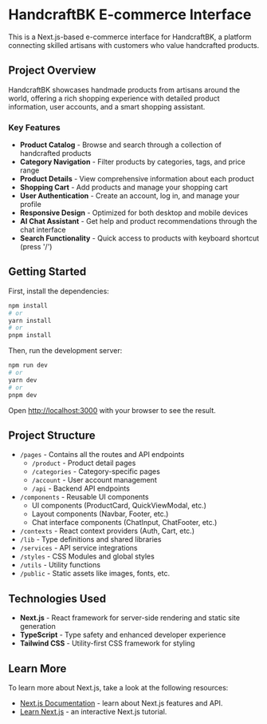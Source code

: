 # HandcraftBK E-commerce Interface

This is a Next.js-based e-commerce interface for HandcraftBK, a platform connecting skilled artisans with customers who value handcrafted products.

## Project Overview

HandcraftBK showcases handmade products from artisans around the world, offering a rich shopping experience with detailed product information, user accounts, and a smart shopping assistant.

### Key Features

- **Product Catalog** - Browse and search through a collection of handcrafted products
- **Category Navigation** - Filter products by categories, tags, and price range
- **Product Details** - View comprehensive information about each product
- **Shopping Cart** - Add products and manage your shopping cart
- **User Authentication** - Create an account, log in, and manage your profile
- **Responsive Design** - Optimized for both desktop and mobile devices
- **AI Chat Assistant** - Get help and product recommendations through the chat interface
- **Search Functionality** - Quick access to products with keyboard shortcut (press '/')

## Getting Started

First, install the dependencies:

```bash
npm install
# or
yarn install
# or
pnpm install
```

Then, run the development server:

```bash
npm run dev
# or
yarn dev
# or
pnpm dev
```

Open [http://localhost:3000](http://localhost:3000) with your browser to see the result.

## Project Structure

- `/pages` - Contains all the routes and API endpoints
  - `/product` - Product detail pages
  - `/categories` - Category-specific pages
  - `/account` - User account management
  - `/api` - Backend API endpoints
- `/components` - Reusable UI components
  - UI components (ProductCard, QuickViewModal, etc.)
  - Layout components (Navbar, Footer, etc.)
  - Chat interface components (ChatInput, ChatFooter, etc.)
- `/contexts` - React context providers (Auth, Cart, etc.)
- `/lib` - Type definitions and shared libraries
- `/services` - API service integrations
- `/styles` - CSS Modules and global styles
- `/utils` - Utility functions
- `/public` - Static assets like images, fonts, etc.

## Technologies Used

- **Next.js** - React framework for server-side rendering and static site generation
- **TypeScript** - Type safety and enhanced developer experience
- **Tailwind CSS** - Utility-first CSS framework for styling

## Learn More

To learn more about Next.js, take a look at the following resources:

- [Next.js Documentation](https://nextjs.org/docs) - learn about Next.js features and API.
- [Learn Next.js](https://nextjs.org/learn) - an interactive Next.js tutorial.
